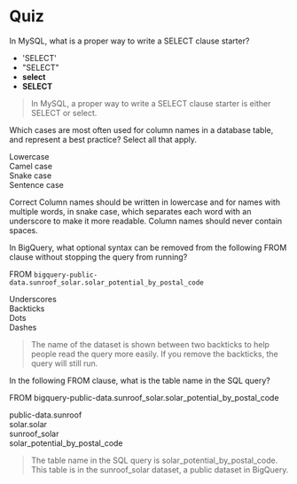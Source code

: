 # Quiz
In MySQL, what is a proper way to write a SELECT clause starter? 

* 'SELECT'    
* "SELECT"    
* **select**    
* **SELECT**    

> In MySQL, a proper way to write a SELECT clause starter is either SELECT or select. 

Which cases are most often used for column names in a database table, and represent a best practice? Select all that apply.

Lowercase   
Camel case    
Snake case    
Sentence case   

Correct
Column names should be written in lowercase and for names with multiple words, in snake case, which separates each word with an underscore to make it more readable. Column names should never contain spaces.

In BigQuery, what optional syntax can be removed from the following FROM clause without stopping the query from running?

FROM `bigquery-public-data.sunroof_solar.solar_potential_by_postal_code`

Underscores   
Backticks   
Dots    
Dashes    

> The name of the dataset is shown between two backticks to help people read the query more easily. If you remove the backticks, the query will still run.

In the following FROM clause, what is the table name in the SQL query?

FROM bigquery-public-data.sunroof_solar.solar_potential_by_postal_code

public-data.sunroof   
solar.solar   
sunroof_solar   
solar_potential_by_postal_code    

> The table name in the SQL query is solar_potential_by_postal_code. This table is in the sunroof_solar dataset, a public dataset in BigQuery.

